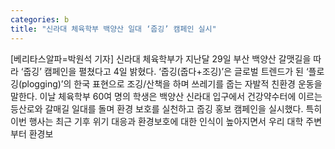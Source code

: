 ```yaml
---
categories: b
title: "신라대 체육학부 백양산 일대 ‘줍깅’ 캠페인 실시"
---
```

[베리타스알파=박원석 기자] 신라대 체육학부가 지난달 29일 부산 백양산 갈맷길을 따라 ‘줍깅’ 캠페인을 펼쳤다고 4일 밝혔다. ‘줍깅(줍다+조깅)’은 글로벌 트렌드가 된 ‘플로깅(plogging)’의 한국 표현으로 조깅/산책을 하며 쓰레기를 줍는 자발적 친환경 운동을 말한다. 이날 체육학부 60여 명의 학생은 백양산 신라대 입구에서 건강약수터에 이르는 등산로와 갈매길 일대를 돌며 환경 보호를 실천하고 줍깅 홍보 캠페인을 실시했다. 특히 이번 행사는 최근 기후 위기 대응과 환경보호에 대한 인식이 높아지면서 우리 대학 주변부터 환경보